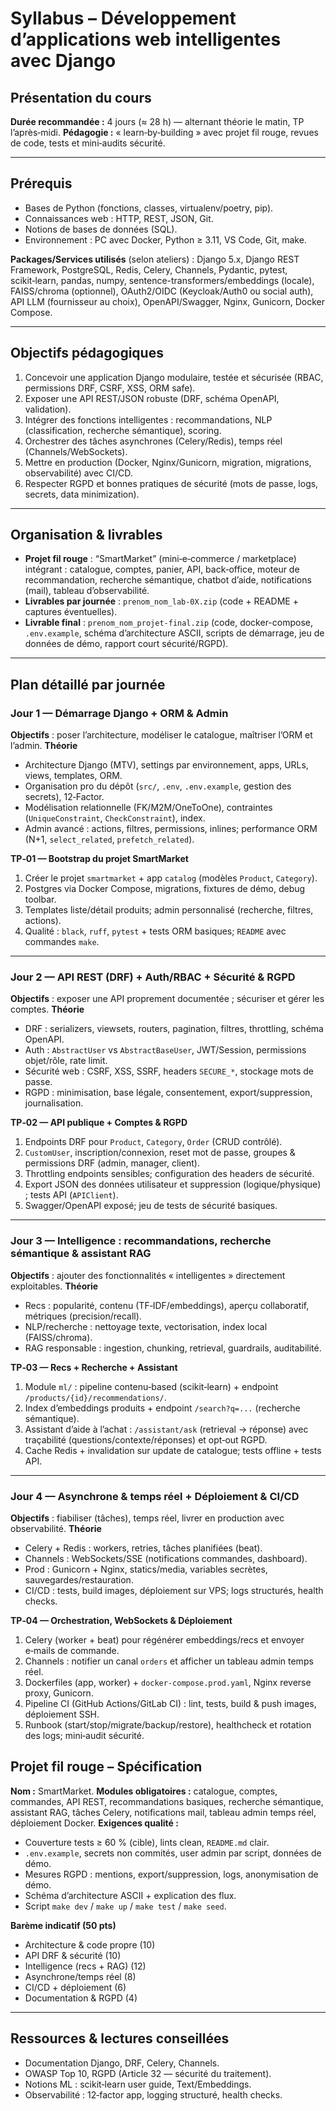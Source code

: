 # Syllabus – Développement d’applications web intelligentes avec Django

## Présentation du cours

**Durée recommandée :** 4 jours (≈ 28 h) — alternant théorie le matin, TP l’après‑midi.
**Pédagogie :** « learn‑by‑building » avec projet fil rouge, revues de code, tests et mini‑audits sécurité.

---

## Prérequis

* Bases de Python (fonctions, classes, virtualenv/poetry, pip).
* Connaissances web : HTTP, REST, JSON, Git.
* Notions de bases de données (SQL).
* Environnement : PC avec Docker, Python ≥ 3.11, VS Code, Git, make.

**Packages/Services utilisés** (selon ateliers) : Django 5.x, Django REST Framework, PostgreSQL, Redis, Celery, Channels, Pydantic, pytest, scikit‑learn, pandas, numpy, sentence-transformers/embeddings (locale), FAISS/chroma (optionnel), OAuth2/OIDC (Keycloak/Auth0 ou social auth), API LLM (fournisseur au choix), OpenAPI/Swagger, Nginx, Gunicorn, Docker Compose.

---

## Objectifs pédagogiques


1. Concevoir une application Django modulaire, testée et sécurisée (RBAC, permissions DRF, CSRF, XSS, ORM safe).
2. Exposer une API REST/JSON robuste (DRF, schéma OpenAPI, validation).
3. Intégrer des fonctions intelligentes : recommandations, NLP (classification, recherche sémantique), scoring.
4. Orchestrer des tâches asynchrones (Celery/Redis), temps réel (Channels/WebSockets).
5. Mettre en production (Docker, Nginx/Gunicorn, migration, migrations, observabilité) avec CI/CD.
6. Respecter RGPD et bonnes pratiques de sécurité (mots de passe, logs, secrets, data minimization).

---

## Organisation & livrables

* **Projet fil rouge** : “SmartMarket” (mini‑e‑commerce / marketplace) intégrant : catalogue, comptes, panier, API, back‑office, moteur de recommandation, recherche sémantique, chatbot d’aide, notifications (mail), tableau d’observabilité.
* **Livrables par journée** : `prenom_nom_lab-0X.zip` (code + README + captures éventuelles).
* **Livrable final** : `prenom_nom_projet-final.zip` (code, docker-compose, `.env.example`, schéma d’architecture ASCII, scripts de démarrage, jeu de données de démo, rapport court sécurité/RGPD).


---

## Plan détaillé par journée

### Jour 1 — Démarrage Django + ORM & Admin

**Objectifs** : poser l’architecture, modéliser le catalogue, maîtriser l’ORM et l’admin.
**Théorie**

* Architecture Django (MTV), settings par environnement, apps, URLs, views, templates, ORM.
* Organisation pro du dépôt (`src/`, `.env`, `.env.example`, gestion des secrets), 12‑Factor.
* Modélisation relationnelle (FK/M2M/OneToOne), contraintes (`UniqueConstraint`, `CheckConstraint`), index.
* Admin avancé : actions, filtres, permissions, inlines; performance ORM (N+1, `select_related`, `prefetch_related`).

**TP‑01 — Bootstrap du projet SmartMarket**

1. Créer le projet `smartmarket` + app `catalog` (modèles `Product`, `Category`).
2. Postgres via Docker Compose, migrations, fixtures de démo, debug toolbar.
3. Templates liste/détail produits; admin personnalisé (recherche, filtres, actions).
4. Qualité : `black`, `ruff`, `pytest` + tests ORM basiques; `README` avec commandes `make`.

---

### Jour 2 — API REST (DRF) + Auth/RBAC + Sécurité & RGPD

**Objectifs** : exposer une API proprement documentée ; sécuriser et gérer les comptes.
**Théorie**

* DRF : serializers, viewsets, routers, pagination, filtres, throttling, schéma OpenAPI.
* Auth : `AbstractUser` vs `AbstractBaseUser`, JWT/Session, permissions objet/rôle, rate limit.
* Sécurité web : CSRF, XSS, SSRF, headers `SECURE_*`, stockage mots de passe.
* RGPD : minimisation, base légale, consentement, export/suppression, journalisation.

**TP‑02 — API publique + Comptes & RGPD**

1. Endpoints DRF pour `Product`, `Category`, `Order` (CRUD contrôlé).
2. `CustomUser`, inscription/connexion, reset mot de passe, groupes & permissions DRF (admin, manager, client).
3. Throttling endpoints sensibles; configuration des headers de sécurité.
4. Export JSON des données utilisateur et suppression (logique/physique) ; tests API (`APIClient`).
5. Swagger/OpenAPI exposé; jeu de tests de sécurité basiques.

---

### Jour 3 — Intelligence : recommandations, recherche sémantique & assistant RAG

**Objectifs** : ajouter des fonctionnalités « intelligentes » directement exploitables.
**Théorie**

* Recs : popularité, contenu (TF‑IDF/embeddings), aperçu collaboratif, métriques (precision/recall).
* NLP/recherche : nettoyage texte, vectorisation, index local (FAISS/chroma).
* RAG responsable : ingestion, chunking, retrieval, guardrails, auditabilité.

**TP‑03 — Recs + Recherche + Assistant**

1. Module `ml/` : pipeline contenu‑based (scikit‑learn) + endpoint `/products/{id}/recommendations/`.
2. Index d’embeddings produits + endpoint `/search?q=...` (recherche sémantique).
3. Assistant d’aide à l’achat : `/assistant/ask` (retrieval → réponse) avec traçabilité (questions/contexte/réponses) et opt‑out RGPD.
4. Cache Redis + invalidation sur update de catalogue; tests offline + tests API.

---

### Jour 4 — Asynchrone & temps réel + Déploiement & CI/CD

**Objectifs** : fiabiliser (tâches), temps réel, livrer en production avec observabilité.
**Théorie**

* Celery + Redis : workers, retries, tâches planifiées (beat).
* Channels : WebSockets/SSE (notifications commandes, dashboard).
* Prod : Gunicorn + Nginx, statics/media, variables secrètes, sauvegardes/restauration.
* CI/CD : tests, build images, déploiement sur VPS; logs structurés, health checks.

**TP‑04 — Orchestration, WebSockets & Déploiement**

1. Celery (worker + beat) pour régénérer embeddings/recs et envoyer e‑mails de commande.
2. Channels : notifier un canal `orders` et afficher un tableau admin temps réel.
3. Dockerfiles (app, worker) + `docker-compose.prod.yaml`, Nginx reverse proxy, Gunicorn.
4. Pipeline CI (GitHub Actions/GitLab CI) : lint, tests, build & push images, déploiement SSH.
5. Runbook (start/stop/migrate/backup/restore), healthcheck et rotation des logs; mini‑audit sécurité.



## Projet fil rouge – Spécification

**Nom :** SmartMarket.
**Modules obligatoires :** catalogue, comptes, commandes, API REST, recommandations basiques, recherche sémantique, assistant RAG, tâches Celery, notifications mail, tableau admin temps réel, déploiement Docker.
**Exigences qualité :**

* Couverture tests ≥ 60 % (cible), lints clean, `README.md` clair.
* `.env.example`, secrets non commités, user admin par script, données de démo.
* Mesures RGPD : mentions, export/suppression, logs, anonymisation de démo.
* Schéma d’architecture ASCII + explication des flux.
* Script `make dev` / `make up` / `make test` / `make seed`.

**Barème indicatif (50 pts)**

* Architecture & code propre (10)
* API DRF & sécurité (10)
* Intelligence (recs + RAG) (12)
* Asynchrone/temps réel (8)
* CI/CD + déploiement (6)
* Documentation & RGPD (4)

---

## Ressources & lectures conseillées

* Documentation Django, DRF, Celery, Channels.
* OWASP Top 10, RGPD (Article 32 — sécurité du traitement).
* Notions ML : scikit‑learn user guide, Text/Embeddings.
* Observabilité : 12‑factor app, logging structuré, health checks.









